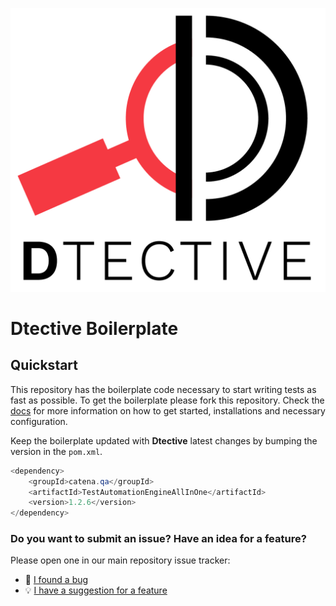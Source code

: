 ![logo](assets/logo.png)

# Dtective Boilerplate

## Quickstart

This repository has the boilerplate code necessary to start writing tests as fast as possible.
To get the boilerplate please fork this repository. Check the [docs](https://dtective.io) for more information on
how to get started, installations and necessary configuration.



Keep the boilerplate updated with  **Dtective** latest changes by bumping the version in the `pom.xml`.

```java
<dependency>
    <groupId>catena.qa</groupId>
    <artifactId>TestAutomationEngineAllInOne</artifactId>
    <version>1.2.6</version>
</dependency>
```

### Do you want to submit an issue? Have an idea for a feature?

Please open one in our main repository issue tracker:

  * 🐛 [I found a bug](https://github.com/Catena-Media/Dtective/issues)
  * 💡 [I have a suggestion for a feature](https://github.com/Catena-Media/Dtective/issues)
